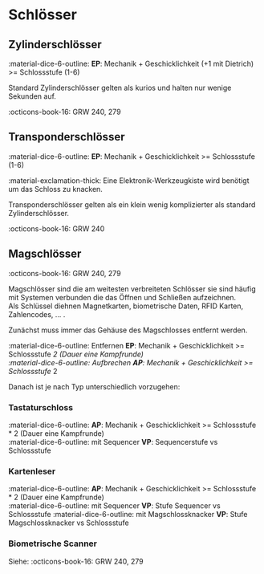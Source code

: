 # Schlösser

## Zylinderschlösser

:material-dice-6-outline: **EP**: Mechanik + Geschicklichkeit (+1 mit Dietrich) >= Schlossstufe (1-6)

Standard Zylinderschlösser gelten als kurios und halten nur wenige Sekunden auf.

:octicons-book-16: GRW 240, 279

## Transponderschlösser

:material-dice-6-outline: **EP**: Mechanik + Geschicklichkeit >= Schlossstufe (1-6)

:material-exclamation-thick: Eine Elektronik-Werkzeugkiste wird benötigt um das Schloss zu knacken.

Transponderschlösser gelten als ein klein wenig komplizierter als standard Zylinderschlösser.

:octicons-book-16: GRW 240

## Magschlösser

:octicons-book-16: GRW 240, 279

Magschlösser sind die am weitesten verbreiteten Schlösser sie sind häufig mit Systemen verbunden die das Öffnen und Schließen aufzeichnen.  
Als Schlüssel diehnen Magnetkarten, biometrische Daten, RFID Karten, Zahlencodes, ... .

Zunächst muss immer das Gehäuse des Magschlosses entfernt werden.

:material-dice-6-outline: Entfernen **EP**: Mechanik + Geschicklichkeit >= Schlossstufe *2  (Dauer eine Kampfrunde)  
:material-dice-6-outline: Aufbrechen **AP**: Mechanik + Geschicklichkeit >= Schlossstufe* 2

Danach ist je nach Typ unterschiedlich vorzugehen:

### Tastaturschloss

:material-dice-6-outline: **AP**: Mechanik + Geschicklichkeit >= Schlossstufe * 2  (Dauer eine Kampfrunde)  
:material-dice-6-outline: mit Sequencer **VP**: Sequencerstufe vs Schlossstufe

### Kartenleser

:material-dice-6-outline: **AP**: Mechanik + Geschicklichkeit >= Schlossstufe * 2  (Dauer eine Kampfrunde)  
:material-dice-6-outline: mit Sequencer **VP**: Stufe Sequencer vs Schlossstufe
:material-dice-6-outline: mit Magschlossknacker **VP**: Stufe Magschlossknacker vs Schlossstufe

### Biometrische Scanner

Siehe: :octicons-book-16: GRW 240, 279
